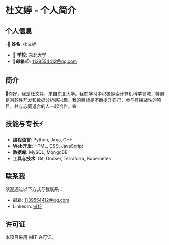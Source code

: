 # 杜文婷 - 个人简介

## 个人信息
-👋 **姓名**: 杜文婷
- 👀 **学校**: 东北大学
- 🌱**邮箱**📫: [1139554412@qq.com](mailto:1139554412@qq.com)

## 简介
💞️你好，我是杜文婷，来自东北大学。我在学习中积极探索计算机科学领域，特别是对软件开发和数据分析感兴趣。我的目标是不断提升自己，参与有挑战性的项目，并与志同道合的人一起合作。😄

## 技能与专长⚡ 
- **编程语言**: Python, Java, C++
- **Web开发**: HTML, CSS, JavaScript
- **数据库**: MySQL, MongoDB
- **工具与技术**: Git, Docker, Terraform, Kubernetes

## 联系我
欢迎通过以下方式与我联系：
- 邮箱: [1139554412@qq.com](mailto:1139554412@qq.com)
- LinkedIn: [链接](#)

## 许可证
本项目采用 MIT 许可证。

<!---
mole422/mole422 is a ✨ special ✨ repository because its `README.md` (this file) appears on your GitHub profile.
You can click the Preview link to take a look at your changes.
--->
